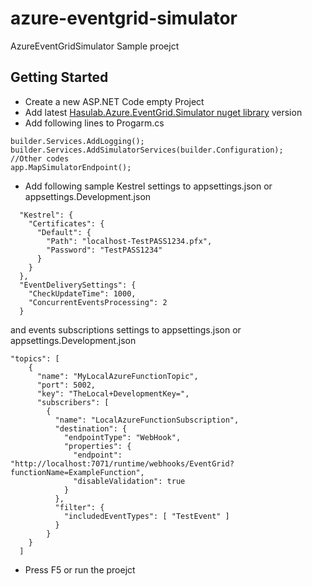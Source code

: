 # azure-eventgrid-simulator
AzureEventGridSimulator Sample proejct
## Getting Started 

* Create a new ASP.NET Code empty Project
* Add latest [Hasulab.Azure.EventGrid.Simulator nuget library](https://www.nuget.org/packages/Hasulab.Azure.EventGrid.Simulator/) version
* Add following lines to Progarm.cs
```
builder.Services.AddLogging();
builder.Services.AddSimulatorServices(builder.Configuration);
//Other codes
app.MapSimulatorEndpoint();

```
* Add following sample Kestrel settings to appsettings.json or appsettings.Development.json

```
  "Kestrel": {
    "Certificates": {
      "Default": {
        "Path": "localhost-TestPASS1234.pfx",
        "Password": "TestPASS1234"
      }
    }
  },
  "EventDeliverySettings": {
    "CheckUpdateTime": 1000,
    "ConcurrentEventsProcessing": 2 
  }
```
and events subscriptions  settings to appsettings.json or appsettings.Development.json
```
"topics": [
    {
      "name": "MyLocalAzureFunctionTopic",
      "port": 5002,
      "key": "TheLocal+DevelopmentKey=",
      "subscribers": [
        {
          "name": "LocalAzureFunctionSubscription",
          "destination": {
            "endpointType": "WebHook",
            "properties": {
              "endpoint": "http://localhost:7071/runtime/webhooks/EventGrid?functionName=ExampleFunction",
              "disableValidation": true
            }
          },
          "filter": {
            "includedEventTypes": [ "TestEvent" ]
          }
        }
    }
  ]
```
* Press F5 or run the proejct
